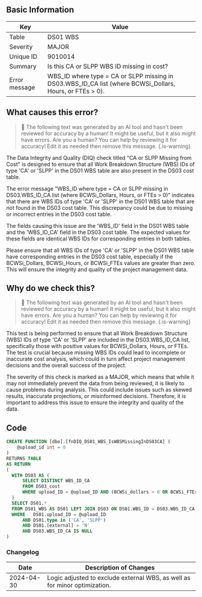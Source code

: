 ## Basic Information
| Key         | Value          |
|-------------|----------------|
| Table       | DS01 WBS |
| Severity    | MAJOR |
| Unique ID   | 9010014   |
| Summary     | Is this CA or SLPP WBS ID missing in cost? |
| Error message | WBS_ID where type = CA or SLPP missing in DS03.WBS_ID_CA list (where BCWSi_Dollars, Hours, or FTEs > 0). |

## What causes this error?

> :robot: The following text was generated by an AI tool and hasn't been reviewed for accuracy by a human! It might be useful, but it also might have errors. Are you a human? You can help by reviewing it for accuracy! Edit it as needed then remove this message.
{.is-warning}

The Data Integrity and Quality (DIQ) check titled "CA or SLPP Missing from Cost" is designed to ensure that all Work Breakdown Structure (WBS) IDs of type 'CA' or 'SLPP' in the DS01 WBS table are also present in the DS03 cost table. 

The error message "WBS_ID where type = CA or SLPP missing in DS03.WBS_ID_CA list (where BCWSi_Dollars, Hours, or FTEs > 0)" indicates that there are WBS IDs of type 'CA' or 'SLPP' in the DS01 WBS table that are not found in the DS03 cost table. This discrepancy could be due to missing or incorrect entries in the DS03 cost table.

The fields causing this issue are the 'WBS_ID' field in the DS01 WBS table and the 'WBS_ID_CA' field in the DS03 cost table. The expected values for these fields are identical WBS IDs for corresponding entries in both tables. 

Please ensure that all WBS IDs of type 'CA' or 'SLPP' in the DS01 WBS table have corresponding entries in the DS03 cost table, especially if the BCWSi_Dollars, BCWSi_Hours, or BCWSi_FTEs values are greater than zero. This will ensure the integrity and quality of the project management data.
## Why do we check this?

> :robot: The following text was generated by an AI tool and hasn't been reviewed for accuracy by a human! It might be useful, but it also might have errors. Are you a human? You can help by reviewing it for accuracy! Edit it as needed then remove this message.
{.is-warning}

This test is being performed to ensure that all Work Breakdown Structure (WBS) IDs of type 'CA' or 'SLPP' are included in the DS03.WBS_ID_CA list, specifically those with positive values for BCWSi_Dollars, Hours, or FTEs. The test is crucial because missing WBS IDs could lead to incomplete or inaccurate cost analysis, which could in turn affect project management decisions and the overall success of the project.

The severity of this check is marked as a MAJOR, which means that while it may not immediately prevent the data from being reviewed, it is likely to cause problems during analysis. This could include issues such as skewed results, inaccurate projections, or misinformed decisions. Therefore, it is important to address this issue to ensure the integrity and quality of the data.
## Code

```sql
CREATE FUNCTION [dbo].[fnDIQ_DS01_WBS_IsWBSMissingInDS03CA] (
	@upload_id int = 0
)
RETURNS TABLE
AS RETURN
(
  WITH DS03 AS (
      SELECT DISTINCT WBS_ID_CA
      FROM DS03_cost
      WHERE upload_ID = @upload_ID AND (BCWSi_dollars > 0 OR BCWSi_FTEs > 0 OR BCWSi_hours > 0)
  )
  SELECT DS01.*
  FROM DS01_WBS AS DS01 LEFT JOIN DS03 ON DS01.WBS_ID = DS03.WBS_ID_CA
  WHERE   DS01.upload_ID = @upload_ID 
      AND DS01.type in ('CA', 'SLPP')
      AND DS01.[external] = 'N'
      AND DS03.WBS_ID_CA IS NULL
)
```

### Changelog

| Date       | Description of Changes   |
| ---------- | ------------------------ |
| 2024-04-30 | Logic adjusted to exclude external WBS, as well as for minor optimization. |
